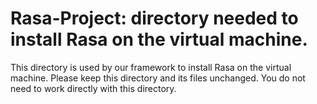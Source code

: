 # Rasa-Project: directory needed to install Rasa on the virtual machine.

This directory is used by our framework to install Rasa on the virtual machine. Please keep this directory and its files
unchanged. You do not need to work directly with this directory.